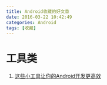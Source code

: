 ```yaml
---
title: Android收藏的好文章
date: 2016-03-22 10:42:49
categories: Android
tags: [收藏]
---
```


# 工具类

1. [这些小工具让你的Android开发更高效](http://www.jianshu.com/p/a63700cb7720#rd)
